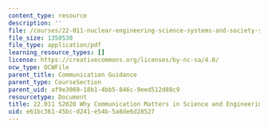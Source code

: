 ```yaml
---
content_type: resource
description: ''
file: /courses/22-011-nuclear-engineering-science-systems-and-society-spring-2020/e61bc36145bcd241e54b5a8de6d28527_MIT22_011S20_Why_Comm_Matters.pdf
file_size: 1358530
file_type: application/pdf
learning_resource_types: []
license: https://creativecommons.org/licenses/by-nc-sa/4.0/
ocw_type: OCWFile
parent_title: Communication Guidance
parent_type: CourseSection
parent_uid: af9e3069-18b1-4bb5-846c-9eed512d88c9
resourcetype: Document
title: 22.011 S2020 Why Communication Matters in Science and Engineering
uid: e61bc361-45bc-d241-e54b-5a8de6d28527
---
```

